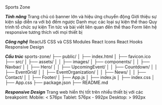 Sports Zone

*****Tính năng*****
Trang chủ có banner lớn và hiệu ứng chuyển động
Giới thiệu sự kiện sắp diễn ra với bộ đếm ngược
Danh mục các loại sự kiện thể thao
Quy trình tổ chức sự kiện
Tin tức và bài viết liên quan đến thể thao
Form liên hệ
responsive tương thích với mọi thiết bị

*****Công nghệ*****
ReactJS
CSS và CSS Modules
React Icons
React Hooks
Responsive Design

*****Cấu trúc*****
sports-zone/
├── public/
│   ├── index.html
│   ├── favicon.ico
├── src/
│   ├── assets/
│   │   ├── images/
│   ├── components/
│   │   ├── Navbar/
│   │   ├── Hero/
│   │   ├── UpcomingEvent/
│   │   ├── Countdown/
│   │   ├── EventGrid/
│   │   ├── EventOrganization/
│   │   ├── News/
│   │   ├── Contact/
│   │   ├── Footer/
│   ├── App.js
│   ├── index.js
│   ├── index.css
│   ├── App.css
├── package.json
├── README.md

*****Responsive Design*****
Trang web hiển thị tốt trên nhiều thiết bị với các breakpoint:
Mobile: < 576px
Tablet: 576px - 992px
Desktop: > 992px

